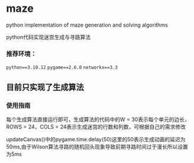 # maze
python implementation of maze generation and solving algorithms

python代码实现迷宫生成与寻路算法

### 推荐环境：

`python==3.10.12`
`pygame==2.6.0`
`networkx==3.3`
## 目前只实现了生成算法
### 使用指南

每个生成算法直接运行即可，生成算法的代码中的W = 30表示每个单元的边长，ROWS = 24，COLS = 24表示生成迷宫的行数和列数，可根据自己的需求修改 

updateCanvas()中的pygame.time.delay(50)这里的50表示生成动画的延迟为50ms,由于Wilson算法寻路的随机回头现象导致前期寻路时间过于漫长所以设置为5ms
